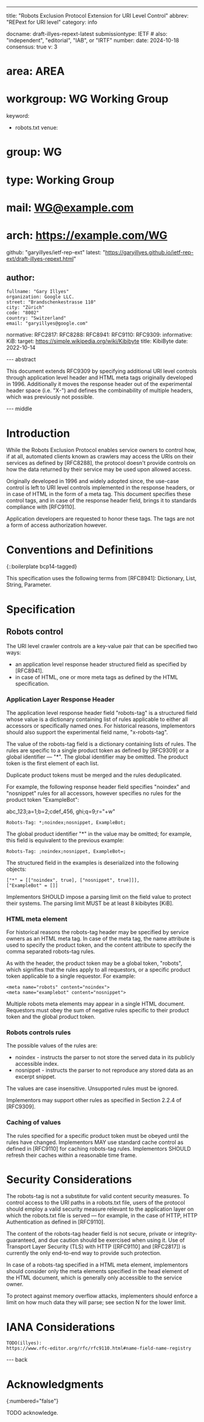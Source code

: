 ---
title: "Robots Exclusion Protocol Extension for URI Level Control"
abbrev: "REPext for URI level"
category: info

docname: draft-illyes-repext-latest
submissiontype: IETF  # also: "independent", "editorial", "IAB", or "IRTF"
number:
date: 2024-10-18
consensus: true
v: 3
# area: AREA
# workgroup: WG Working Group
keyword:
 - robots.txt
venue:
#  group: WG
#  type: Working Group
#  mail: WG@example.com
#  arch: https://example.com/WG
  github: "garyillyes/ietf-rep-ext"
  latest: "https://garyillyes.github.io/ietf-rep-ext/draft-illyes-repext.html"

author:
 -
    fullname: "Gary Illyes"
    organization: Google LLC.
    street: "Brandschenkestrasse 110"
    city: "Zürich"
    code: "8002"
    country: "Switzerland"
    email: "garyillyes@google.com"
normative:
  RFC2817:
  RFC8288:
  RFC8941:
  RFC9110:
  RFC9309:
informative:
  KiB:
    target: https://simple.wikipedia.org/wiki/Kibibyte
    title: KibiByte
    date: 2022-10-14


--- abstract

This document extends RFC9309 by specifying additional URI level controls through application level header and HTML meta tags originally developed in 1996. Additionally it moves the response header out of the experimental header space (i.e. "X-") and defines the combinability of multiple headers, which was previously not possible.

--- middle

# Introduction

While the Robots Exclusion Protocol enables service owners to control how, if at all, automated clients known as crawlers may access the URIs on their services as defined by [RFC8288], the protocol doesn't provide controls on how the data returned by their service may be used upon allowed access.

Originally developed in 1996 and widely adopted since, the use-case control is left to URI level controls implemented in the response headers, or in case of HTML in the form of a meta tag. This document specifies these control tags, and in case of the response header field, brings it to standards compliance with [RFC9110].

Application developers are requested to honor these tags. The tags are not a form of access authorization however.

# Conventions and Definitions

{::boilerplate bcp14-tagged}

This specification uses the following terms from [RFC8941]: Dictionary, List, String, Parameter.

# Specification

## Robots control

The URI level crawler controls are a key-value pair that can be specified two ways:

* an application level response header structured field as specified by [RFC8941].
* in case of HTML, one or more meta tags as defined by the HTML specification.

### Application Layer Response Header

The application level response header field "robots-tag" is a structured field whose value is a dictionary containing list of rules applicable to either all accessors or specifically named ones. For historical reasons, implementors should also support the experimental field name, "x-robots-tag".

The value of the robots-tag field is a dictionary containing lists of rules. The rules are specific to a single product token as defined by [RFC9309] or a global identifier — "*". The global identifier may be omitted. The product token is the first element of each list.

Duplicate product tokens must be merged and the rules deduplicated.

For example, the following response header field specifies "noindex" and "nosnippet" rules for all accessors, however specifies no rules for the product token "ExampleBot":

abc_123;a=1;b=2;cdef_456, ghi;q=9;r=\"+w\"
~~~~~~~~
Robots-Tag: *;noindex;nosnippet, ExampleBot;
~~~~~~~~

The global product identifier "*" in the value may be omitted; for example, this field is equivalent to the previous example:

~~~~~~~~
Robots-Tag: ;noindex;nosnippet, ExampleBot=;
~~~~~~~~

The structured field in the examples is deserialized into the following objects:
~~~~~~~~
["*" = [["noindex", true], ["nosnippet", true]]],
["ExampleBot" = []]
~~~~~~~~

Implementors SHOULD impose a parsing limit on the field value to protect their systems. The parsing limit MUST be at least 8 kibibytes [KiB].

### HTML meta element

For historical reasons the robots-tag header may be specified by service owners as an HTML meta tag. In case of the meta tag, the name attribute is used to specify the product token, and the content attribute to specify the comma separated robots-tag rules.

As with the header, the product token may be a global token, "robots", which signifies that the rules apply to all requestors, or a specific product token applicable to a single requestor. For example:

~~~~~~~~
<meta name="robots" content="noindex">
<meta name="examplebot" content="nosnippet">
~~~~~~~~

Multiple robots meta elements may appear in a single HTML document. Requestors must obey the sum of negative rules specific to their product token and the global product token.

### Robots controls rules

The possible values of the rules are:

* noindex - instructs the parser to not store the served data in its publicly accessible index.
* nosnippet - instructs the parser to not reproduce any stored data as an excerpt snippet.

The values are case insensitive. Unsupported rules must be ignored.

Implementors may support other rules as specified in Section 2.2.4 of [RFC9309].

### Caching of values

The rules specified for a specific product token must be obeyed until the rules have changed. Implementors MAY use standard cache control as defined in [RFC9110] for caching robots-tag rules. Implementors SHOULD refresh their caches within a reasonable time frame.

# Security Considerations

The robots-tag is not a substitute for valid content security measures. To control access to the URI paths in a robots.txt file, users of the protocol should employ a valid security measure relevant to the application layer on which the robots.txt file is served — for example, in the case of HTTP, HTTP Authentication as defined in [RFC9110].

The content of the robots-tag header field is not secure, private or integrity-guaranteed, and due caution should be exercised when using it. Use of Transport Layer Security (TLS) with HTTP ([RFC9110] and [RFC2817]) is currently the only end-to-end way to provide such protection.

In case of a robots-tag specified in a HTML meta element, implementors should consider only the meta elements specified in the head element of the HTML document, which is generally only accessible to the service owner.

To protect against memory overflow attacks, implementers should enforce a limit on how much data they will parse; see section N for the lower limit.

# IANA Considerations

```
TODO(illyes):
https://www.rfc-editor.org/rfc/rfc9110.html#name-field-name-registry
```


--- back

# Acknowledgments
{:numbered="false"}

TODO acknowledge.
